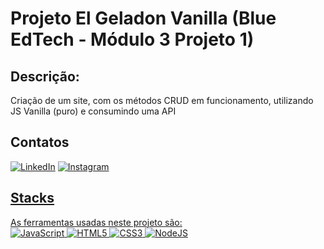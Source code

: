 # Projeto El Geladon Vanilla (Blue EdTech - Módulo 3 Projeto 1)

## Descrição:
Criação de um site, com os métodos CRUD em funcionamento, utilizando JS Vanilla (puro) e consumindo uma API

## Contatos
<a href="https://www.linkedin.com/in/maxcleiton/" target="blank" rel="noopener">![LinkedIn](https://img.shields.io/badge/linkedin-%230077B5.svg?style=for-the-badge&logo=linkedin&logoColor=white)<a>
<a href="https://www.instagram.com/maxcleitonn/" target="_blank" rel="noopener">![Instagram](https://img.shields.io/badge/Instagram-%23E4405F.svg?style=for-the-badge&logo=Instagram&logoColor=white)
 
## Stacks
As ferramentas usadas neste projeto são:
<br>
![JavaScript](https://img.shields.io/badge/javascript-%23323330.svg?style=for-the-badge&logo=javascript&logoColor=%23F7DF1E)
![HTML5](https://img.shields.io/badge/html5-%23E34F26.svg?style=for-the-badge&logo=html5&logoColor=white)
![CSS3](https://img.shields.io/badge/css3-%231572B6.svg?style=for-the-badge&logo=css3&logoColor=white)
![NodeJS](https://img.shields.io/badge/node.js-6DA55F?style=for-the-badge&logo=node.js&logoColor=white)
